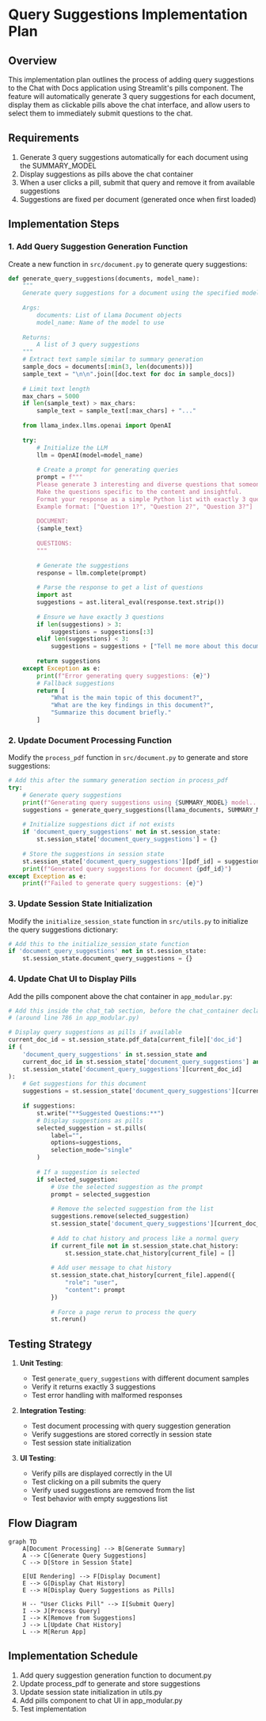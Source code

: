 # Query Suggestions Implementation Plan

## Overview

This implementation plan outlines the process of adding query suggestions to the Chat with Docs application using Streamlit's pills component. The feature will automatically generate 3 query suggestions for each document, display them as clickable pills above the chat interface, and allow users to select them to immediately submit questions to the chat.

## Requirements

1. Generate 3 query suggestions automatically for each document using the SUMMARY_MODEL
2. Display suggestions as pills above the chat container
3. When a user clicks a pill, submit that query and remove it from available suggestions
4. Suggestions are fixed per document (generated once when first loaded)

## Implementation Steps

### 1. Add Query Suggestion Generation Function

Create a new function in `src/document.py` to generate query suggestions:

```python
def generate_query_suggestions(documents, model_name):
    """
    Generate query suggestions for a document using the specified model.
    
    Args:
        documents: List of Llama Document objects
        model_name: Name of the model to use
        
    Returns:
        A list of 3 query suggestions
    """
    # Extract text sample similar to summary generation
    sample_docs = documents[:min(3, len(documents))]
    sample_text = "\n\n".join([doc.text for doc in sample_docs])
    
    # Limit text length
    max_chars = 5000
    if len(sample_text) > max_chars:
        sample_text = sample_text[:max_chars] + "..."
    
    from llama_index.llms.openai import OpenAI
    
    try:
        # Initialize the LLM
        llm = OpenAI(model=model_name)
        
        # Create a prompt for generating queries
        prompt = f"""
        Please generate 3 interesting and diverse questions that someone might want to ask about the following document.
        Make the questions specific to the content and insightful.
        Format your response as a simple Python list with exactly 3 questions, each enclosed in quotes.
        Example format: ["Question 1?", "Question 2?", "Question 3?"]
        
        DOCUMENT:
        {sample_text}
        
        QUESTIONS:
        """
        
        # Generate the suggestions
        response = llm.complete(prompt)
        
        # Parse the response to get a list of questions
        import ast
        suggestions = ast.literal_eval(response.text.strip())
        
        # Ensure we have exactly 3 questions
        if len(suggestions) > 3:
            suggestions = suggestions[:3]
        elif len(suggestions) < 3:
            suggestions = suggestions + ["Tell me more about this document"] * (3 - len(suggestions))
            
        return suggestions
    except Exception as e:
        print(f"Error generating query suggestions: {e}")
        # Fallback suggestions
        return [
            "What is the main topic of this document?",
            "What are the key findings in this document?",
            "Summarize this document briefly."
        ]
```

### 2. Update Document Processing Function

Modify the `process_pdf` function in `src/document.py` to generate and store suggestions:

```python
# Add this after the summary generation section in process_pdf
try:
    # Generate query suggestions
    print(f"Generating query suggestions using {SUMMARY_MODEL} model...")
    suggestions = generate_query_suggestions(llama_documents, SUMMARY_MODEL)
    
    # Initialize suggestions dict if not exists
    if 'document_query_suggestions' not in st.session_state:
        st.session_state['document_query_suggestions'] = {}
    
    # Store the suggestions in session state
    st.session_state['document_query_suggestions'][pdf_id] = suggestions
    print(f"Generated query suggestions for document {pdf_id}")
except Exception as e:
    print(f"Failed to generate query suggestions: {e}")
```

### 3. Update Session State Initialization

Modify the `initialize_session_state` function in `src/utils.py` to initialize the query suggestions dictionary:

```python
# Add this to the initialize_session_state function
if 'document_query_suggestions' not in st.session_state:
    st.session_state.document_query_suggestions = {}
```

### 4. Update Chat UI to Display Pills

Add the pills component above the chat container in `app_modular.py`:

```python
# Add this inside the chat_tab section, before the chat_container declaration
# (around line 786 in app_modular.py)

# Display query suggestions as pills if available
current_doc_id = st.session_state.pdf_data[current_file]['doc_id']
if (
    'document_query_suggestions' in st.session_state and
    current_doc_id in st.session_state['document_query_suggestions'] and
    st.session_state['document_query_suggestions'][current_doc_id]
):
    # Get suggestions for this document
    suggestions = st.session_state['document_query_suggestions'][current_doc_id]
    
    if suggestions:
        st.write("**Suggested Questions:**")
        # Display suggestions as pills
        selected_suggestion = st.pills(
            label="",
            options=suggestions,
            selection_mode="single"
        )
        
        # If a suggestion is selected
        if selected_suggestion:
            # Use the selected suggestion as the prompt
            prompt = selected_suggestion
            
            # Remove the selected suggestion from the list
            suggestions.remove(selected_suggestion)
            st.session_state['document_query_suggestions'][current_doc_id] = suggestions
            
            # Add to chat history and process like a normal query
            if current_file not in st.session_state.chat_history:
                st.session_state.chat_history[current_file] = []
            
            # Add user message to chat history
            st.session_state.chat_history[current_file].append({
                "role": "user",
                "content": prompt
            })
            
            # Force a page rerun to process the query
            st.rerun()
```

## Testing Strategy

1. **Unit Testing**:
   - Test `generate_query_suggestions` with different document samples
   - Verify it returns exactly 3 suggestions
   - Test error handling with malformed responses

2. **Integration Testing**:
   - Test document processing with query suggestion generation
   - Verify suggestions are stored correctly in session state
   - Test session state initialization

3. **UI Testing**:
   - Verify pills are displayed correctly in the UI
   - Test clicking on a pill submits the query
   - Verify used suggestions are removed from the list
   - Test behavior with empty suggestions list

## Flow Diagram

```mermaid
graph TD
    A[Document Processing] --> B[Generate Summary]
    A --> C[Generate Query Suggestions]
    C --> D[Store in Session State]
    
    E[UI Rendering] --> F[Display Document]
    E --> G[Display Chat History]
    E --> H[Display Query Suggestions as Pills]
    
    H -- "User Clicks Pill" --> I[Submit Query]
    I --> J[Process Query]
    I --> K[Remove from Suggestions]
    J --> L[Update Chat History]
    L --> M[Rerun App]
```

## Implementation Schedule

1. Add query suggestion generation function to document.py
2. Update process_pdf to generate and store suggestions
3. Update session state initialization in utils.py
4. Add pills component to chat UI in app_modular.py
5. Test implementation